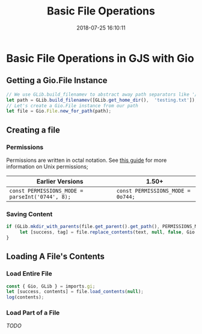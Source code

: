 ﻿---
title: Basic File Operations
date: 2018-07-25 16:10:11
---
# Basic File Operations in GJS with Gio
## Getting a Gio.File Instance
```js
// We use GLib.build_filenamev to abstract away path separators like '/' and '\'
let path = GLib.build_filenamev([GLib.get_home_dir(),  'testing.txt']);
// Let's create a Gio.File instance from our path
let file = Gio.File.new_for_path(path);
```

## Creating a file

### Permissions

Permissions are written in octal notation. See [this guide](https://github.com/rockon999/unix-permissions-cheat-sheet/blob/master/README.md#octal-notation) for more information on Unix permissions; 

| Earlier Versions | 1.50+ |
|-|-|
|`const PERMISSIONS_MODE = parseInt('0744', 8);` | `const PERMISSIONS_MODE = 0o744;`|

### Saving Content

```js
if (GLib.mkdir_with_parents(file.get_parent().get_path(), PERMISSIONS_MODE) === 0) {
     let [success, tag] = file.replace_contents(text, null, false, Gio.FileCreateFlags.REPLACE_DESTINATION, null);
}
 ```


## Loading A File's Contents

### Load Entire File

```js
const { Gio, GLib } = imports.gi;
let [success, contents] = file.load_contents(null);
log(contents);
```

### Load Part of a File

*TODO*



